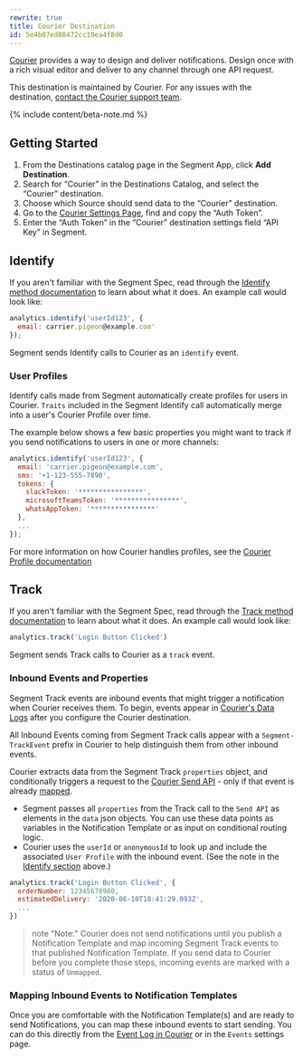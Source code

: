 ```yaml
---
rewrite: true
title: Courier Destination
id: 5e4b07ed88472cc19ea4f8d0
---
```

[Courier](https://courier.com?utm_source=segmentio&utm_medium=docs&utm_campaign=partners) provides a way to design and deliver notifications. Design once with a rich visual editor and  deliver to any channel through one API request.

This destination is maintained by Courier. For any issues with the destination, [contact the Courier support team](mailto:support@courier.com).

{% include content/beta-note.md %}

## Getting Started

 

1. From the Destinations catalog page in the Segment App, click **Add Destination**.
2. Search for “Courier” in the Destinations Catalog, and select the “Courier” destination.
3. Choose which Source should send data to the “Courier” destination.
4. Go to the [Courier Settings Page](https://app.courier.com/settings), find and copy the “Auth Token”.
5. Enter the “Auth Token” in the “Courier” destination settings field “API Key” in Segment.

## Identify

If you aren't familiar with the Segment Spec, read through the [Identify method documentation](/docs/connections/spec/identify/) to learn about what it does. An example call would look like:

```js
analytics.identify('userId123', {
  email: carrier.pigeon@example.com'
});
```

Segment sends Identify calls to Courier as an `identify` event.

### User Profiles

Identify calls made from Segment automatically create profiles for users in Courier. `Traits` included in the Segment Identify call automatically merge into a user's Courier Profile over time. 

The example below shows a few basic properties you might want to track if you send notifications to users in one or more channels:

```js
analytics.identify('userId123', {
  email: 'carrier.pigeon@example.com',
  sms: '+1-123-555-7890',
  tokens: {
    slackToken: '****************',
    microsoftTeamsToken: '****************',
    whatsAppToken: '****************'
  },
  ...
});
```

For more information on how Courier handles profiles, see the [Courier Profile documentation](https://docs.courier.com/reference/profiles-api?utm_source=segmentio&utm_medium=docs&utm_campaign=partners)

## Track

If you aren't familiar with the Segment Spec, read through the [Track method documentation](/docs/connections/spec/track/) to learn about what it does. An example call would look like:

```js
analytics.track('Login Button Clicked')
```

Segment sends Track calls to Courier as a `track` event.

### Inbound Events and Properties

Segment Track events are inbound events that might trigger a notification when Courier receives them. To begin, events appear in [Courier's Data Logs](https://app.courier.com/data/messages?utm_source=segmentio&utm_medium=docs&utm_campaign=partners) after you configure the Courier destination. 

All Inbound Events coming from Segment Track calls appear with a `Segment-TrackEvent` prefix in Courier to help distinguish them from other inbound events.  

Courier extracts data from the Segment Track `properties` object, and conditionally triggers a request to the [Courier Send API](https://www.courier.com/docs/reference/send/message/) - only if that event is already [mapped](https://help.courier.com/en/articles/4202416-how-to-create-and-map-event-triggers-for-your-notifications). 

* Segment passes all `properties`  from the Track call to the `Send API` as elements in the `data` json objects. You can use these data points as variables in the Notification Template or as input on conditional routing logic.
* Courier uses the `userId` or `anonymousId` to look up and include the associated `User Profile` with the inbound event.  (See the note in the [Identify section](#identify) above.)

```js
analytics.track('Login Button Clicked', {
  orderNumber: 12345678980,
  estimatedDelivery: '2020-06-10T18:41:29.093Z',
  ...
})
```

> note "Note:"
> Courier does not send notifications until you publish a Notification Template and map incoming Segment Track events to that published Notification Template. If you send data to Courier before you complete those steps, incoming events are marked with a status of `Unmapped`.  

### Mapping Inbound Events to Notification Templates

Once you are comfortable with the Notification Template(s) and are ready to send Notifications, you can map these inbound events to start sending. You can do this directly from the [Event Log in Courier](https://app.courier.com/data/messages?utm_source=segmentio&utm_medium=docs&utm_campaign=partners) or in the `Events` settings page.
